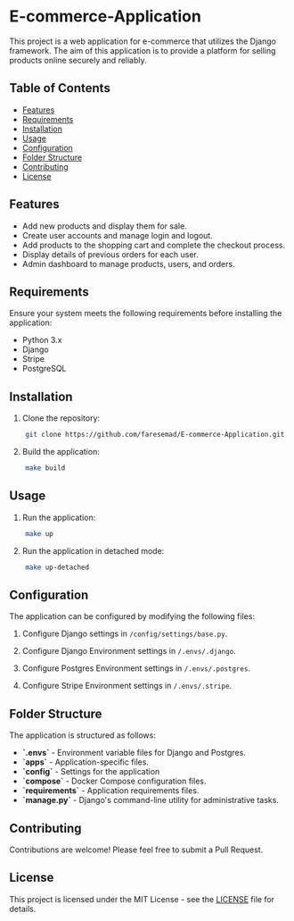 # E-commerce-Application

This project is a web application for e-commerce that utilizes the Django framework. The aim of this application is to provide a platform for selling products online securely and reliably.

## Table of Contents

- [Features](#features)
- [Requirements](#requirements)
- [Installation](#installation)
- [Usage](#usage)
- [Configuration](#configuration)
- [Folder Structure](#folder-structure)
- [Contributing](#contributing)
- [License](#license)


## Features

- Add new products and display them for sale.
- Create user accounts and manage login and logout.
- Add products to the shopping cart and complete the checkout process.
- Display details of previous orders for each user.
- Admin dashboard to manage products, users, and orders.

## Requirements

Ensure your system meets the following requirements before installing the application:

- Python 3.x
- Django
- Stripe
- PostgreSQL

## Installation

1. Clone the repository:

```bash
    git clone https://github.com/faresemad/E-commerce-Application.git
```

2. Build the application:

```bash
    make build
```

## Usage

1. Run the application:

```bash
    make up
```

2. Run the application in detached mode:

```bash
    make up-detached
```

## Configuration

The application can be configured by modifying the following files:

1. Configure Django settings in `/config/settings/base.py`.

2. Configure Django Environment settings in `/.envs/.django`.

3. Configure Postgres Environment settings in `/.envs/.postgres`.

3. Configure Stripe Environment settings in `/.envs/.stripe`.

## Folder Structure

The application is structured as follows:

- **\`.envs\`** - Environment variable files for Django and Postgres.
- **\`apps\`** - Application-specific files.
- **\`config\`** - Settings for the application
- **\`compose\`** - Docker Compose configuration files.
- **\`requirements\`** - Application requirements files.
- **\`manage.py\`** - Django's command-line utility for administrative tasks.

## Contributing

Contributions are welcome! Please feel free to submit a Pull Request.

## License

This project is licensed under the MIT License - see the [LICENSE](LICENSE) file for details.
